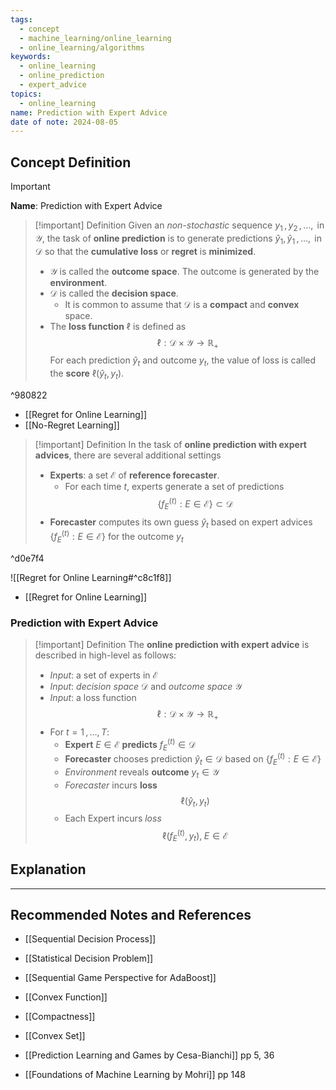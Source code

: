 ```yaml
---
tags:
  - concept
  - machine_learning/online_learning
  - online_learning/algorithms
keywords:
  - online_learning
  - online_prediction
  - expert_advice
topics:
  - online_learning
name: Prediction with Expert Advice
date of note: 2024-08-05
---
```


## Concept Definition

>[!important]
>**Name**: Prediction with Expert Advice

>[!important] Definition
>Given an *non-stochastic* sequence $y_{1}\,, y_{2} \,{,}\ldots{,}\,$ in $\mathcal{Y}$, the task of **online prediction** is to generate predictions $\hat{y}_{1},\,\hat{y}_{1} \,{,}\ldots{,}\,$ in $\mathcal{D}$ so that the **cumulative loss** or **regret** is **minimized**. 
>- $\mathcal{Y}$ is called the **outcome space**. The outcome is generated by the **environment**.
>- $\mathcal{D}$ is called the **decision space**.
>	- It is common to assume that $\mathcal{D}$ is a **compact** and **convex** space.
>- The **loss function** $\ell$ is defined as $$\ell: \mathcal{D} \times \mathcal{Y} \to \mathbb{R}_{+}$$ For each prediction $\hat{y}_{t}$ and outcome $y_{t}$, the value of loss is called the **score** $\ell(\hat{y}_{t}, y_{t})$.

^980822

- [[Regret for Online Learning]]
- [[No-Regret Learning]]


>[!important] Definition
>In the task of **online prediction with expert advices**, there are several additional settings
>- **Experts**: a set $\mathcal{E}$ of **reference forecaster**. 
>	- For each time $t$, experts generate a set of predictions $$\left\{ f_{E}^{(t)}: E \in \mathcal{E} \right\} \subset \mathcal{D}$$
>- **Forecaster** computes its own guess $\hat{y}_{t}$ based on expert advices $\left\{ f_{E}^{(t)}: E \in \mathcal{E} \right\}$  for the outcome $y_{t}$

^d0e7f4

![[Regret for Online Learning#^c8c1f8]]


- [[Regret for Online Learning]]
### Prediction with Expert Advice

>[!important] Definition
>The **online prediction with expert advice** is described  in high-level as follows:
>- *Input*: a set of experts in $\mathcal{E}$
>- *Input*: *decision space* $\mathcal{D}$ and *outcome space* $\mathcal{Y}$
>- *Input*: a loss function $$\ell: \mathcal{D} \times \mathcal{Y} \to \mathbb{R}_{+}$$
>- For $t = 1\,{,}\ldots{,}\,T$:
>	- **Expert** $E\in \mathcal{E}$  **predicts** $f_{E}^{(t)}\in \mathcal{D}$ 
>	- **Forecaster** chooses prediction $\hat{y}_{t} \in \mathcal{D}$ based on $\left\{ f_{E}^{(t)}: E \in \mathcal{E} \right\}$
>	- *Environment* reveals **outcome** $y_{t}\in \mathcal{Y}$
>	- *Forecaster* incurs **loss** $$\ell(\hat{y}_{t}, y_{t})$$
>	- Each Expert incurs *loss* $$\ell(f_{E}^{(t)}, y_{t}), \; E\in \mathcal{E}$$





## Explanation





-----------
##  Recommended Notes and References


- [[Sequential Decision Process]]
- [[Statistical Decision Problem]]
- [[Sequential Game Perspective for AdaBoost]]

- [[Convex Function]]
- [[Compactness]]
- [[Convex Set]]



- [[Prediction Learning and Games by Cesa-Bianchi]] pp 5, 36
- [[Foundations of Machine Learning by Mohri]] pp 148